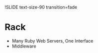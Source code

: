 !SLIDE text-size-90 transition=fade

Rack
===

 * Many Ruby Web Servers, One Interface
 * Middleware

